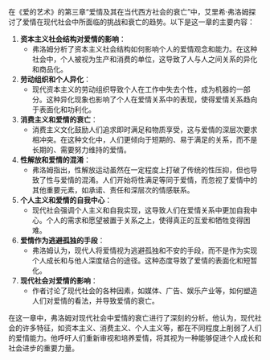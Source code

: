 在《爱的艺术》的第三章“爱情及其在当代西方社会的衰亡”中，艾里希·弗洛姆探讨了爱情在现代社会中所面临的挑战和衰亡的趋势。以下是这一章的主要内容：

1. **资本主义社会结构对爱情的影响**：
   - 弗洛姆分析了资本主义社会结构如何影响个人的爱情观念和能力。在这种社会中，个人被视为生产和消费的单位，这导致了人与人之间关系的异化和商品化。
2. **劳动组织和个人异化**：
   - 现代资本主义的劳动组织导致个人在工作中失去个性，成为机器的一部分。这种异化现象也影响了个人在爱情关系中的表现，使得爱情关系趋向于表面化和功利化。
3. **消费主义和爱情的衰亡**：
   - 消费主义文化鼓励人们追求即时满足和物质享受，这与爱情的深层次要求相冲突。在这种文化中，人们更倾向于短期的、易于满足的关系，而不是长期的、需要努力维持的爱情。
4. **性解放和爱情的混淆**：
   - 弗洛姆指出，性解放运动虽然在一定程度上打破了传统的性压抑，但也导致了性与爱情的混淆。人们开始将性满足等同于爱情，而忽视了爱情中的其他重要元素，如承诺、责任和深层次的情感联系。
5. **个人主义和爱情的自我中心**：
   - 现代社会强调个人主义和自我实现，这导致人们在爱情关系中更加自我中心。个人的需求和愿望被置于关系之上，使得真正的互爱和牺牲变得困难。
6. **爱情作为逃避孤独的手段**：
   - 弗洛姆认为，现代人将爱情视为逃避孤独和不安的手段，而不是作为实现个人成长和与他人深度结合的途径。这种态度导致了爱情的表面化和短暂化。
7. **现代社会对爱情的影响**：
   - 作者讨论了现代社会的各种因素，如媒体、广告、娱乐产业等，如何塑造人们对爱情的看法，并导致爱情的衰亡。

在这一章中，弗洛姆对现代社会中爱情的衰亡进行了深刻的分析。他认为，现代社会的许多特征，如资本主义、消费主义、个人主义等，都在不同程度上削弱了人们的爱情能力。他呼吁人们重新审视和培养爱情，将其视为一种能够促进个人成长和社会进步的重要力量。